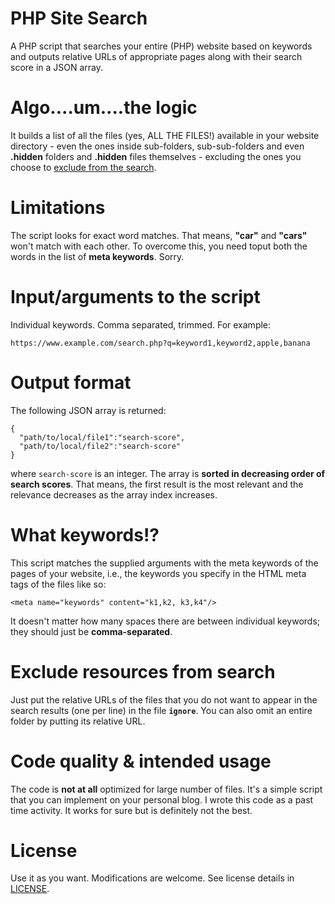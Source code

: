 # PHP Site Search
A PHP script that searches your entire (PHP) website based on keywords and outputs relative URLs of appropriate pages along with their search score in a JSON array.

# Algo....um....the logic
It builds a list of all the files (yes, ALL THE FILES!) available in your website directory - even the ones inside sub-folders, sub-sub-folders and even **.hidden** folders and **.hidden** files themselves - excluding the ones you choose to <a href="#exclude-resources-from-search">exclude from the search</a>.

# Limitations
The script looks for exact word matches. That means, **"car"** and **"cars"** won't match with each other. To overcome this, you need toput both the words in the list of **meta keywords**. Sorry.

# Input/arguments to the script
Individual keywords. Comma separated, trimmed. For example:  

    https://www.example.com/search.php?q=keyword1,keyword2,apple,banana

# Output format
The following JSON array is returned:  

    {
      "path/to/local/file1":"search-score",
      "path/to/local/file2":"search-score"
    }
    
where `search-score` is an integer. The array is **sorted in decreasing order of search scores**. That means, the first result is the most relevant and the relevance decreases as the array index increases.

# What keywords!?
This script matches the supplied arguments with the meta keywords of the pages of your website, i.e., the keywords you specify in the HTML meta tags of the files like so:  

    <meta name="keywords" content="k1,k2, k3,k4"/>
It doesn't matter how many spaces there are between individual keywords; they should just be **comma-separated**.

# Exclude resources from search
Just put the relative URLs of the files that you do not want to appear in the search results (one per line) in the file **`ignore`**. You can also omit an entire folder by putting its relative URL.

# Code quality & intended usage
The code is **not at all** optimized for large number of files. It's a simple script that you can implement on your personal blog. I wrote this code as a past time activity. It works for sure but is definitely not the best.

# License
Use it as you want. Modifications are welcome. See license details in <a href="https://github.com/progyadeep/php-site-search/blob/master/LICENSE">LICENSE</a>.

